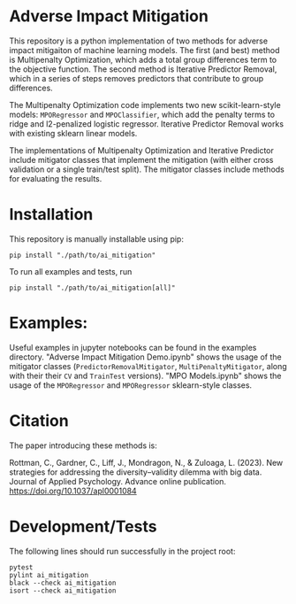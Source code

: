 # Adverse Impact Mitigation

This repository is a python implementation of two methods for adverse impact mitigaiton of machine learning models. The first (and best) method is Multipenalty Optimization, which adds a total group differences term to the objective function. The second method is Iterative Predictor Removal, which in a series of steps removes predictors that contribute to group differences.

The Multipenalty Optimization code implements two new scikit-learn-style models: `MPORegressor` and `MPOClassifier`, which add the penalty terms to ridge and l2-penalized logistic regressor. Iterative Predictor Removal works with existing sklearn linear models.

The implementations of Multipenalty Optimization and Iterative Predictor include mitigator classes that implement the mitigation (with either cross validation or a single train/test split). The mitigator classes include methods for evaluating the results.

# Installation

This repository is manually installable using pip:

```
pip install "./path/to/ai_mitigation"
```

To run all examples and tests, run
```
pip install "./path/to/ai_mitigation[all]"
```

# Examples:

Useful examples in jupyter notebooks can be found in the examples directory. "Adverse Impact Mitigation Demo.ipynb" shows the usage of the mitigator classes (`PredictorRemovalMitigator`, `MultiPenaltyMitigator`, along with their their `CV` and `TrainTest` versions). "MPO Models.ipynb" shows the usage of the `MPORegressor` and `MPORegressor` sklearn-style classes.

# Citation

The paper introducing these methods is:

Rottman, C., Gardner, C., Liff, J., Mondragon, N., & Zuloaga, L. (2023). New strategies for addressing the diversity–validity dilemma with big data. Journal of Applied Psychology. Advance online publication. https://doi.org/10.1037/apl0001084


# Development/Tests

The following lines should run successfully in the project root:
```
pytest
pylint ai_mitigation
black --check ai_mitigation
isort --check ai_mitigation
```
